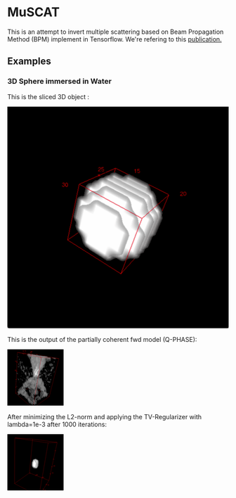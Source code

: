 # MuSCAT

This is an attempt to invert multiple scattering based on Beam Propagation Method (BPM) implement in Tensorflow. 
We're refering to this [publication.](http://www.focusonmicroscopy.org/2018/PDF/1094_Diederich.pdf)


## Examples
### 3D Sphere immersed in Water
This is the sliced 3D object :

![3D GT](./images/sphere_gt.gif)

This is the output of the partially coherent fwd model (Q-PHASE):

![3D Meas](./images/sphere_meas.gif)

After minimizing the L2-norm and applying the TV-Regularizer with lambda=1e-3 after 1000 iterations:

![3D Meas](./images/sphere_rec.gif)